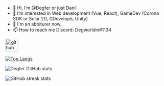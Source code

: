 - 👋 Hi, I’m @Degfer or just Danil
- 👀 I’m interested in Web development (Vue, React), GameDev (Corona SDK or Solar 2D, GDevelop5, Unity)
- 🌱 I'm an abbiturer now.
- 📫 How to reach me Discord: Degworldin#1134

[<img src='https://cdn.jsdelivr.net/npm/simple-icons@3.0.1/icons/github.svg' alt='github' height='40'>](https://github.com/Degfer)  

[![Top Langs](https://github-readme-stats.vercel.app/api/top-langs/?username=Degfer)](https://github.com/anuraghazra/github-readme-stats)

![Degfer GitHub stats](https://github-readme-stats.vercel.app/api?username=Degfer&show_icons=true&theme=radical)

![GitHub streak stats](https://github-readme-streak-stats.herokuapp.com/?user=Degfer)  



<!---
Degfer/Degfer is a ✨ special ✨ repository because its `README.md` (this file) appears on your GitHub profile.
You can click the Preview link to take a look at your changes.
--->
